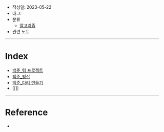 - 작성일: 2023-05-22
- 태그: 
- 분류
    - [알고리즘](알고리즘.md)
- 관련 노트

---

# Index

- [백준_텀 프로젝트](백준_텀%20프로젝트.md)
- [백준_빙산](백준_빙산.md)
- [백준_다리 만들기](백준_다리%20만들기.md)
- [[]]

---

# Reference

- 